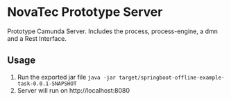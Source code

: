 # NovaTec Prototype Server
Prototype Camunda Server. Includes the process, process-engine, a dmn and a Rest Interface.

## Usage
1. Run the exported jar file `java -jar target/springboot-offline-example-task-0.0.1-SNAPSHOT`
2. Server will run on http://localhost:8080
